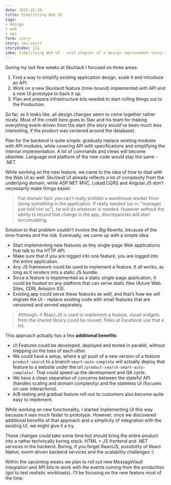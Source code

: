 ```yaml
---
date: 2015-02-10
title: Simplifying Web UI
tags:
- design
- web
- api
form: story
story: sku-vault
storyIndex: 111
idea: Simplifying Web UI - next chapter of a design improvement story at SkuVault
---
```


During my last few weeks at SkuVault I focused on three areas:

1. Find a way to simplify existing application design, scale it and
   introduce an API.
2. Work on a new SkuVault feature (time-bound) implemented with API
   and a new UI prototype to back it up.
3. Plan and prepare infrastructure bits needed to start rolling things
   out to the Production.

So far, as it looks like, all design changes seem to come together
rather nicely. Most of the credit here goes to Slav and his team for
making everything event-driven from the start (the story would’ve been
much less interesting, if the product was centered around the
database).

Plan for the backend is quite simple: gradually replace existing
modules with API modules, while covering API with specifications and
simplifying the internal implementation. A lot of commands and views
will become obsolete. Language and platform of the new code would stay
the same - .NET.

While working on the new feature, we came to the idea of how to deal
with the Web UI as well. SkuVault UI already reflects a lot of
complexity from the underlying domain, while ASP.NET MVC, Lokad.CQRS
and Angular.JS don’t necessarily make things easier.

> Fun domain fact: you can’t really prohibit a warehouse worker from
> doing something in the application. If really needed (as in: “manager
> just told him so”), he will do whatever is needed. However without the
> ability to record that change in the app, discrepancies will start
> accumulating.

Solution to that problem couldn’t involve the _Big Rewrite_, because
of the time-frames and the risk. Eventually, we came up with a simple
idea:

* Start implementing new features as tiny single-page Web applications
that talk to the HTTP API.
* Make sure that if you are
logged into one feature, you are logged into the entire application.
* Any JS framework could be used to implement a feature. It all works,
as long as it renders into a static JS bundle.
* Since a feature is implemented as a static single-page application,
it could be hosted on any platform that can serve static files (Azure
Web Sites, CDN, Amazon S3).
* Existing app could serve these features as well, and that’s how
we will migrate the UI - replace existing code with small features
that are versioned and served separately.

> Although, if React.JS is used to implement a feature, visual widgets
> from the shared library could be reused. Folks at Facebook use that
> a lot.

This approach actually has a few **additional benefits**:

* UI Features could be developed, deployed and tested in parallel,
  without stepping on the toes of each other.
* We could have a setup, where a git push of a new version of a
  feature `product-search` to a branch `smart-auto-complete` will
  actually deploy that feature to a website under the url
  `/product-search-smart-auto-complete/`. That could speed up the
  development and QA cycle.
* We have a clean separation of concerns between the stateful API
  (handles scaling and domain complexity) and the stateless UI
  (focuses on user interactions).
* A/B testing and gradual feature roll-out to customers also become
  quite easy to implement.

While working on new functionality, I started implementing UI this way
because it was much faster to prototype. However, once we discovered
additional benefits of that approach and a simplicity of integration
with the existing UI, we might give it a try.

These changes could take some time but should bring the entire product
into a rather technically boring stack: HTML + JS frontend and .NET
services in the backend. Boring, if you forget ReactJS, possibility of
React Native, event-driven backend services and the scalability
challenges :)

Within the upcoming weeks we plan to roll out new MessageVault
integration and API bits to work with the events coming from the
production (got to test realistic workloads). I’ll be focusing on the
new feature most of the time.
